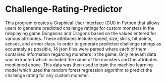 # Challenge-Rating-Predictor

This program creates a Graphical User Interface (GUI) in Python that allows users to generate predicted challenge ratings for custom monsters in the roleplaying game Dungeons and Dragons based on the values entered for various attributes.
These attributes include speed, size, skills, hit points, senses, and armor class. In order to generate predicted challenge ratings as accurately as possible, 14 json files were parsed where
each of them contained information regarding monsters in the game. Only relevant data was extracted which included the name of the monsters and the attributes mentioned above.
This data was then used to train the machine learning model which used the random forest regression algorithm to predict the challenge rating for any custom monster.
